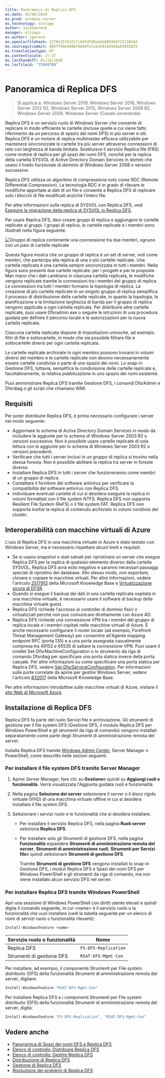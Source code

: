 ```yaml
---
title: Panoramica di Replica DFS
ms.date: 03/08/2019
ms.prod: windows-server
ms.technology: storage
author: JasonGerend
manager: elizapo
ms.author: jgerend
ms.openlocfilehash: 22f9e25763217cbbfdfd8a4ab099344f23138344
ms.sourcegitcommit: 083ff9bed4867604dfe1cb42914550da05093d25
ms.translationtype: HT
ms.contentlocale: it-IT
ms.lasthandoff: 01/14/2020
ms.locfileid: "75949709"
---
```

# <a name="dfs-replication-overview"></a>Panoramica di Replica DFS

> Si applica a: Windows Server 2019, Windows Server 2016, Windows Server 2012 R2, Windows Server 2012, Windows Server 2008 R2, Windows Server 2008, Windows Server (Canale semestrale)

Replica DFS è un servizio ruolo di Windows Server che consente di replicare in modo efficiente le cartelle (incluse quelle a cui viene fatto riferimento da un percorso di spazio dei nomi DFS) in più server e siti. Replica DFS è un motore di replica multimaster efficace utilizzabile per mantenere sincronizzate le cartelle tra più server attraverso connessioni di rete con larghezza di banda limitata. Sostituisce il servizio Replica file (FRS) come motore di replica per gli spazi dei nomi DFS, nonché per la replica della cartella SYSVOL di Active Directory Domain Services in domini che usano il livello funzionale di dominio di Windows Server 2008 o versioni successive.

Replica DFS utilizza un algoritmo di compressione noto come RDC (Remote Differential Compression). La tecnologia RDC è in grado di rilevare le modifiche apportate ai dati di un file e consente a Replica DFS di replicare solo i blocchi di file modificati anziché l'intero file.

Per altre informazioni sulla replica di SYSVOL con Replica DFS, vedi [Eseguire la migrazione della replica di SYSVOL in Replica DFS](migrate-sysvol-to-dfsr.md).

Per usare Replica DFS, devi creare gruppi di replica e aggiungere le cartelle replicate ai gruppi. I gruppi di replica, le cartelle replicate e i membri sono illustrati nella figura seguente.

![Gruppo di replica contenente una connessione tra due membri, ognuno con un paio di cartelle replicate](media/dfsr-overview.gif)

Questa figura mostra che un gruppo di replica è un set di server, noti come membri, che partecipa alla replica di una o più cartelle replicate. Una cartella replicata è una cartella sempre sincronizzata in tutti i membri. Nella figura sono presenti due cartelle replicate: per i progetti e per le proposte. Man mano che i dati cambiano in ciascuna cartella replicata, le modifiche vengono replicate tramite le connessioni tra i membri del gruppo di replica. Le connessioni tra tutti i membri formano la topologia di replica.
La creazione di più cartelle replicate in un singolo gruppo di replica semplifica il processo di distribuzione delle cartelle replicate, in quanto la topologia, la pianificazione e la limitazione larghezza di banda per il gruppo di replica vengono applicate a ogni cartella replicata. Per distribuire altre cartelle replicate, puoi usare Dfsradmin.exe o seguire le istruzioni di una procedura guidata per definire il percorso locale e le autorizzazioni per la nuova cartella replicata.

Ciascuna cartella replicata dispone di impostazioni univoche, ad esempio filtri di file e sottocartelle, in modo che sia possibile filtrare file e sottocartelle diversi per ogni cartella replicata.

Le cartelle replicate archiviate in ogni membro possono trovarsi in volumi diversi del membro e le cartelle replicate non devono necessariamente essere cartelle condivise o parte di uno spazio dei nomi. Lo snap-in Gestione DFS, tuttavia, semplifica la condivisione delle cartelle replicate e, facoltativamente, la relativa pubblicazione in uno spazio dei nomi esistente.

Puoi amministrare Replica DFS tramite Gestione DFS, i comandi DfsrAdmin e Dfsrdiag o gli script che chiamano WMI.

## <a name="requirements"></a>Requisiti

Per poter distribuire Replica DFS, è prima necessario configurare i server nel modo seguente:

- Aggiornare lo schema di Active Directory Domain Services in modo da includere le aggiunte per lo schema di Windows Server 2003 R2 o versioni successive. Non è possibile usare cartelle replicate di sola lettura con le aggiunte per lo schema di Windows Server 2003 R2 o versioni precedenti.
- Verificare che tutti i server inclusi in un gruppo di replica si trovino nella stessa foresta. Non è possibile abilitare la replica tra server in foreste diverse.
- Installare Replica DFS in tutti i server che funzioneranno come membri di un gruppo di replica.
- Contattare il fornitore del software antivirus per verificare la compatibilità del software antivirus con Replica DFS.
- Individuare eventuali cartelle di cui si desidera eseguire la replica in volumi formattati con il file system NTFS. Replica DFS non supporta Resilient File System (ReFS) o il file system FAT. Replica DFS non supporta inoltre la replica di contenuto archiviato in volumi condivisi del cluster.

## <a name="interoperability-with-azure-virtual-machines"></a>Interoperabilità con macchine virtuali di Azure

L'uso di Replica DFS in una macchina virtuale in Azure è stato testato con Windows Server, ma è necessario rispettare alcuni limiti e requisiti.

- Se si usano snapshot o stati salvati per ripristinare un server che esegue Replica DFS per la replica di qualsiasi elemento diverso dalla cartella SYSVOL, Replica DFS avrà esito negativo e saranno necessari passaggi speciali di ripristino del database. Allo stesso modo, non esportare, clonare o copiare le macchine virtuali. Per altre informazioni, vedere l'articolo [2517913](https://support.microsoft.com/kb/2517913) della Microsoft Knowledge Base e [Virtualizzazione sicura di DFSR](https://blogs.technet.microsoft.com/filecab/2013/04/05/safely-virtualizing-dfsr/).
- Quando si esegue il backup dei dati in una cartella replicata ospitata in una macchina virtuale, è necessario usare il software di backup della macchina virtuale guest.
- Replica DFS richiede l'accesso ai controller di dominio fisici o virtualizzati perché non può comunicare direttamente con Azure AD.
- Replica DFS richiede una connessione VPN tra i membri del gruppo di replica locale e i membri ospitati nelle macchine virtuali di Azure. È anche necessario configurare il router locale (ad esempio, Forefront Threat Management Gateway) per consentire all'Agente mapping endpoint RPC (porta 135) e a una porta assegnata casualmente compresa tra 49152 e 65535 di saltare la connessione VPN. Puoi usare il cmdlet Set-DfsrMachineConfiguration o lo strumento da riga di comando Dfsrdiag per specificare una porta statica invece della porta casuale. Per altre informazioni su come specificare una porta statica per Replica DFS, vedere [Set-DfsrServiceConfiguration](https://docs.microsoft.com/powershell/module/dfsr/set-dfsrserviceconfiguration). Per informazioni sulle porte correlate da aprire per gestire Windows Server, vedere l'articolo [832017](https://support.microsoft.com/kb/832017) della Microsoft Knowledge Base.

Per altre informazioni introduttive sulle macchine virtuali di Azure, visitare il [sito Web di Microsoft Azure](https://docs.microsoft.com/azure/virtual-machines/).

## <a name="installing-dfs-replication"></a>Installazione di Replica DFS

Replica DFS fa parte del ruolo Servizi file e archiviazione. Gli strumenti di gestione per il file system DFS (Gestione DFS, il modulo Replica DFS per Windows PowerShell e gli strumenti da riga di comando) vengono installati separatamente come parte degli Strumenti di amministrazione remota del server.

Installa Replica DFS tramite [Windows Admin Center](../../manage/windows-admin-center/understand/windows-admin-center.md), Server Manager o PowerShell, come descritto nelle sezioni seguenti.

### <a name="to-install-dfs-by-using-server-manager"></a>Per installare il file system DFS tramite Server Manager

1. Aprire Server Manager, fare clic su **Gestione**e quindi su **Aggiungi ruoli e funzionalità**. Verrà visualizzata l'Aggiunta guidata ruoli e funzionalità.

2. Nella pagina **Selezione dei server** selezionare il server o il disco rigido virtuale (VHD) di una macchina virtuale offline in cui si desidera installare il file system DFS.

3. Selezionare i servizi ruolo e le funzionalità che si desidera installare.

    - Per installare il servizio Replica DFS, nella pagina **Ruoli server** seleziona **Replica DFS**.

    - Per installare solo gli Strumenti di gestione DFS, nella pagina **Funzionalità** espandere **Strumenti di amministrazione remota del server**, **Strumenti di amministrazione ruoli**, **Strumenti per Servizi file**e quindi selezionare **Strumenti di gestione DFS**.

         Tramite **Strumenti di gestione DFS** vengono installati lo snap-in Gestione DFS, i moduli Replica DFS e Spazi dei nomi DFS per Windows PowerShell e gli strumenti da riga di comando, ma non viene installato alcun servizio DFS nel server.

### <a name="to-install-dfs-replication-by-using-windows-powershell"></a>Per installare Replica DFS tramite Windows PowerShell

Apri una sessione di Windows PowerShell con diritti utente elevati e quindi digita il comando seguente, in cui <name\> è il servizio ruolo o la funzionalità che vuoi installare (vedi la tabella seguente per un elenco di nomi di servizi ruolo o funzionalità rilevanti):

```PowerShell
Install-WindowsFeature <name>
```

|Servizio ruolo o funzionalità|Nome|
|---|---|
|Replica DFS|`FS-DFS-Replication`|
|Strumenti di gestione DFS|`RSAT-DFS-Mgmt-Con`|

Per installare, ad esempio, il componente Strumenti per File system distribuito (DFS) della funzionalità Strumenti di amministrazione remota del server, digitare:

```PowerShell
Install-WindowsFeature "RSAT-DFS-Mgmt-Con"
```

Per installare Replica DFS e i componenti Strumenti per File system distribuito (DFS) della funzionalità Strumenti di amministrazione remota del server, digita:

```PowerShell
Install-WindowsFeature "FS-DFS-Replication", "RSAT-DFS-Mgmt-Con"
```

## <a name="see-also"></a>Vedere anche

- [Panoramica di Spazi dei nomi DFS e Replica DFS](https://docs.microsoft.com/previous-versions/windows/it-pro/windows-server-2012-R2-and-2012/jj127250(v%3dws.11))
- [Elenco di controllo: Distribuire Replica DFS](https://docs.microsoft.com/previous-versions/windows/it-pro/windows-server-2008-R2-and-2008/cc772201(v%3dws.11))
- [Elenco di controllo: Gestire Replica DFS](https://docs.microsoft.com/previous-versions/windows/it-pro/windows-server-2008-R2-and-2008/cc755035(v%3dws.11))
- [Distribuzione di Replica DFS](https://docs.microsoft.com/previous-versions/windows/it-pro/windows-server-2008-R2-and-2008/cc770925(v%3dws.11))
- [Gestione di Replica DFS](https://docs.microsoft.com/previous-versions/windows/it-pro/windows-server-2008-R2-and-2008/cc770925(v%3dws.11))
- [Risoluzione dei problemi di Replica DFS](https://docs.microsoft.com/previous-versions/windows/it-pro/windows-server-2008-R2-and-2008/cc732802(v%3dws.11))
